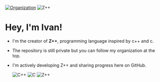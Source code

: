 [![Organization](https://img.shields.io/badge/Organization-zpp--lang-blue?style=for-the-badge&logo=github)](https://github.com/zpp-lang) ![Z++](https://img.shields.io/badge/Language-Z++-red)
# Hey, I'm Ivan!

- I'm the creator of **Z++**, programming language inspired by c++ and c.
- The repository is still private but you can follow my organization at the top.
- I'm actively developing Z++ and sharing progress here on GitHub.

   ![C++](https://img.shields.io/badge/-C++-00599C?style=flat-square&logo=c%2B%2B&logoColor=white) ![C](https://img.shields.io/badge/-C-00599C?style=flat-square&logo=c&logoColor=white) ![Z++](https://img.shields.io/badge/-Z++-D32F2F?style=flat-square&logo=code&logoColor=white)
